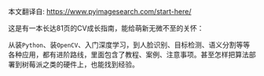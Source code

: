 本文翻译自: https://www.pyimagesearch.com/start-here/

这是有一本长达81页的CV成长指南，能给萌新无微不至的关怀：

从装`Python`、装`OpenCV`、入门深度学习，到人脸识别、目标检测、语义分割等等各种应用，都有进阶路线，里面包含了教程、案例、注意事项。甚至怎样把算法部署到树莓派之类的硬件上，也能找到经验。
